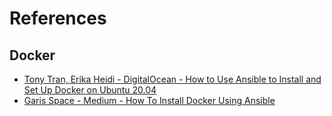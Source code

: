# References

## Docker

- [Tony Tran, Erika Heidi - DigitalOcean - How to Use Ansible to Install and Set Up Docker on Ubuntu 20.04](https://www.digitalocean.com/community/tutorials/how-to-use-ansible-to-install-and-set-up-docker-on-ubuntu-20-04)
- [Garis Space - Medium - How To Install Docker Using Ansible](https://medium.com/@GarisSpace/how-to-install-docker-using-ansible-01a674086f8c)


